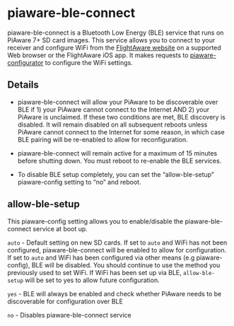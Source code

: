 # piaware-ble-connect

piaware-ble-connect is a Bluetooth Low Energy (BLE) service that runs on PiAware 7+ SD card images. This service allows you to connect to your receiver and configure WiFi from the [FlightAware website](https://flightaware.com/adsb/piaware/build/configure) on a supported Web browser or the FlightAware iOS app. It makes requests to [piaware-configurator](https://github.com/flightaware/piaware-configurator) to configure the WiFi settings.

## Details
- piaware-ble-connect will allow your PiAware to be discoverable over BLE if 1) your PiAware cannot connect to the Internet AND 2) your
PiAware is unclaimed. If these two conditions are met, BLE discovery is disabled. It will remain disabled on all subsequent reboots unless PiAware cannot connect to the Internet for some reason, in which case BLE pairing will be re-enabled to allow for reconfiguration.

- piaware-ble-connect will remain active for a maximum of 15 minutes before shutting down. You must reboot to re-enable the BLE services.

- To disable BLE setup completely, you can set the “allow-ble-setup” piaware-config setting to “no” and reboot.


## allow-ble-setup
This piaware-config setting allows you to enable/disable the piaware-ble-connect service at boot up. 

`auto` - Default setting on new SD cards. If set to `auto` and WiFi has not been configured, piaware-ble-connect will be enabled to allow for configuration. If set to `auto` and WiFi has been configured via other means (e.g piaware-config), BLE will be disabled. You should continue to use the method you previously used to set WiFi. If WiFi has been set up via BLE, `allow-ble-setup` will be set to yes to allow future configuration.

`yes` - BLE will always be enabled and check whether PiAware needs to be discoverable for configuration over BLE

`no` - Disables piaware-ble-connect service


